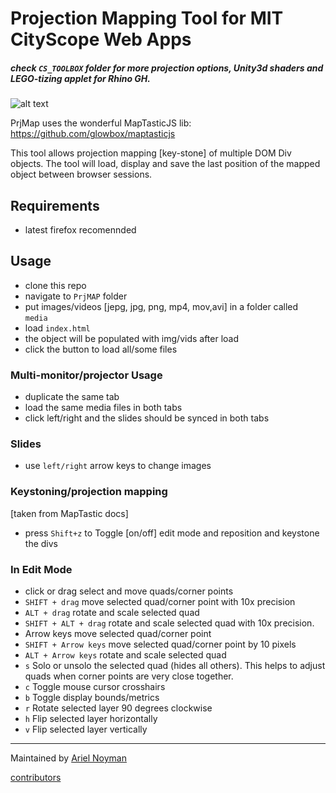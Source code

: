 # Projection Mapping Tool for MIT CityScope Web Apps 


##### check `CS_TOOLBOX` folder for more projection options, Unity3d shaders and LEGO-tizing applet for Rhino GH.

![alt text](/prjmap.gif "demo")

PrjMap uses the wonderful MapTasticJS lib: https://github.com/glowbox/maptasticjs

This tool allows projection mapping [key-stone] of multiple DOM Div objects. The tool will load, display and save the last position of the mapped object between browser sessions.

## Requirements

- latest firefox recomennded  

## Usage

- clone this repo
- navigate to ```PrjMAP``` folder 
- put images/videos [jepg, jpg, png, mp4, mov,avi] in a folder called  
``` media ```
- load ```index.html``` 
- the object will be populated with img/vids after load
- click the button to load all/some files 

### Multi-monitor/projector Usage
- duplicate the same tab
- load the same media files in both tabs
- click left/right and the slides should be synced in both tabs 

### Slides 

- use ```left/right``` arrow keys to change images 

### Keystoning/projection mapping 

[taken from MapTastic docs]
- press ```Shift+z``` to Toggle [on/off] edit mode and reposition and keystone the divs

 ### In Edit Mode

- click or drag select and move quads/corner points
- ```SHIFT + drag``` move selected quad/corner point with 10x precision
- ```ALT + drag``` rotate and scale selected quad
- ```SHIFT + ALT + drag``` rotate and scale selected quad with 10x precision.
- Arrow keys move selected quad/corner point
- ```SHIFT + Arrow keys``` move selected quad/corner point by 10 pixels
- ```ALT + Arrow keys``` rotate and scale selected quad
- ```s``` Solo or unsolo the selected quad (hides all others). This helps to adjust quads when corner points are very close together.
- ```c``` Toggle mouse cursor crosshairs
- ```b``` Toggle display bounds/metrics
- ```r``` Rotate selected layer 90 degrees clockwise
- ```h``` Flip selected layer horizontally
- ```v``` Flip selected layer vertically


___

Maintained by [Ariel Noyman](http://arielnoyman.com)

[contributors](https://github.com/CityScope/CS_prjmapJS/graphs/contributors)

